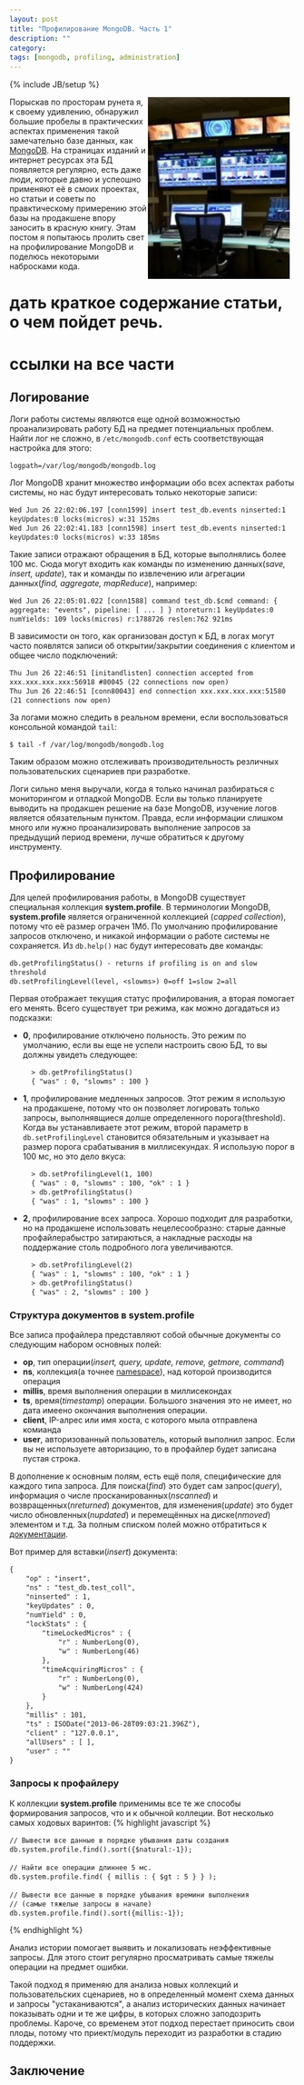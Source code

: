 ```yaml
---
layout: post
title: "Профилирование MongoDB. Часть 1"
description: ""
category: 
tags: [mongodb, profiling, administration]
---
```

{% include JB/setup %}

<style>
    .fig {
        #text-align: center;
        margin: 10px;
    }
</style>

<link rel="stylesheet" href="/pygments.css"/>

  
  <p class="fig"><img src="/images/monitoring.jpg" alt="monitoring" style="width: 250px;" align='right'/></p>


Порыскав по просторам рунета я, к своему удивлению, обнаружил большие пробелы 
в практических аспектах применения такой замечательно базе данных, как 
[MongoDB](http://www.mongodb.org/). На страницах изданий и интернет ресурсах эта
БД появляется регулярно, есть даже люди, которые давно и успеошно применяют её в смоих проектах, но статьи и советы по правктическому примерению этой базы на 
продакшене впору заносить в красную книгу. Этам постом я попытаюсь пролить свет
на профилирование MongoDB и поделюсь некоторыми набросками кода.
# дать краткое содержание статьи, о чем пойдет речь.

# ссылки на все части 

## Логирование
Логи работы системы являются еще одной возможностью проанализировать 
работу БД на предмет потенциальных проблем. Найти лог не сложно, в
`/etc/mongodb.conf` есть соответствующая настройка для этого:
    
    logpath=/var/log/mongodb/mongodb.log

Лог MongoDB хранит множество информации обо всех аспектах работы системы, но 
нас будут интересовать только некоторые записи:

    Wed Jun 26 22:02:06.197 [conn1599] insert test_db.events ninserted:1 keyUpdates:0 locks(micros) w:31 152ms
    Wed Jun 26 22:02:41.183 [conn1598] insert test_db.events ninserted:1 keyUpdates:0 locks(micros) w:33 185ms
    
Такие записи отражают обращения в БД, которые выполнялись более 100 мс. Сюда 
могут входить как команды по изменению данных(*save, insert, update*), так 
и команды по извлечению или агрегации данных(*find, aggregate, mapReduce*), 
например:

    Wed Jun 26 22:05:01.022 [conn1588] command test_db.$cmd command: { aggregate: "events", pipeline: [ ... ] } ntoreturn:1 keyUpdates:0 numYields: 109 locks(micros) r:1788726 reslen:762 921ms
    
В зависимости он того, как организован доступ к БД, в логах могут часто появлятся записи об открытии/закрытии соединения с клиентом и общее число подключений:

    Thu Jun 26 22:46:51 [initandlisten] connection accepted from xxx.xxx.xxx.xxx:56918 #80045 (22 connections now open)
    Thu Jun 26 22:46:51 [conn80043] end connection xxx.xxx.xxx.xxx:51580 (21 connections now open)
    
За логами можно следить в реальном времени, если воспользоваться консольной командой `tail`:

    $ tail -f /var/log/mongodb/mongodb.log

Таким образом можно отслеживать производительность резличных пользовательских сценариев при разработке. 

Логи сильно меня выручали, когда я только начинал разбираться с мониторингом и отладкой MongoDB. Если вы только планируете выводить на продакшен решение на базе MongoDB, изучение логов является обязательным пунктом. Правда, если информации слишком много или нужно проанализировать выполнение запросов за предыдущий период времени, лучше обратиться к другому инструменту. 

## Профилирование
Для целей профилирования работы, в MongoDB существует специальная коллекция 
**system.profile**. В терминологии MongoDB, **system.profile** является ограниченной коллекцией (*capped collection*), потому что её размер ограчен 1Мб. По умолчанию профилирование запросов отключено, и никакой 
информации о работе системы не сохраняется. Из `db.help()` нас будут интересовать две команды:

    db.getProfilingStatus() - returns if profiling is on and slow threshold
    db.setProfilingLevel(level, <slowms>) 0=off 1=slow 2=all

Первая отображает текущия статус профилирования, а вторая помогает его менять. Всего существует три режима, как можно догадаться из подсказки: 

* **0**, профилирование отключено польность. Это режим по умолчанию, если вы еще не успели настроить свою БД, то вы должны увидеть следующее:

   
        > db.getProfilingStatus()
        { "was" : 0, "slowms" : 100 }
    
* **1**, профилирование медленных запросов. Этот режим я использую на продакшене, потому что он позволяет логировать только запросы, выполнявщиеся долше определенного порога(threshold). Когда вы устанавливаете этот режим, второй параметр в `db.setProfilingLevel` становится обязательным и указывает на размер порога срабатывания в миллисекундах. Я использую порог в 100 мс, но это дело вкуса:

        > db.setProfilingLevel(1, 100)
        { "was" : 0, "slowms" : 100, "ok" : 1 }
        > db.getProfilingStatus()
        { "was" : 1, "slowms" : 100 }
        
* **2**, профилирование всех запроса. Хорошо подходит для разработки, но на продакшене использовать нецелесообразно: старые данные профайлерабыстро затираються, а накладные расходы на поддержание столь подробного лога увеличиваются.

        > db.setProfilingLevel(2)
        { "was" : 1, "slowms" : 100, "ok" : 1 }
        > db.getProfilingStatus()
        { "was" : 2, "slowms" : 100 }
        

### Структура документов в system.profile
Все записа профайлера представляют собой обычные документы со следующим набором основных полей:
* **op**, тип операции(*insert, query, update, remove, getmore, command*)
* **ns**, коллекция(а точнее [namespace](http://docs.mongodb.org/manual/reference/glossary/#term-namespace)), над которой производится операция
* **millis**, время выполнения операции в миллисекондах
* **ts**, время(*timestamp*) операции. Большого значения это не имеет, но дата имеено окончания выполнения операции.
* **client**, IP-алрес или имя хоста, с которого мыла отправлена комианда
* **user**, авторизованный пользователь, который выполнил запрос. Если вы не используете авторизацию, то в профайлер будет записана пустая строка. 

В дополнение к основным полям, есть ещё поля, специфические для каждого типа запроса. Для поиска(*find*) это будет сам запрос(*query*), информация о числе просканированных(*nscanned*) и возвращенных(*nreturned*) документов, для изменения(*update*) это будет число обновленных(*nupdated*) и перемещённых на диске(*nmoved*) элементом и т.д. За полным списком полей можно отбратиться к [документации](http://docs.mongodb.org/manual/reference/database-profiler/#output-reference).

Вот пример для вставки(*insert*) документа:

    {
    	"op" : "insert",
    	"ns" : "test_db.test_coll",
    	"ninserted" : 1,
    	"keyUpdates" : 0,
    	"numYield" : 0,
    	"lockStats" : {
    		"timeLockedMicros" : {
    			"r" : NumberLong(0),
    			"w" : NumberLong(46)
    		},
    		"timeAcquiringMicros" : {
    			"r" : NumberLong(0),
    			"w" : NumberLong(424)
    		}
    	},
    	"millis" : 101,
    	"ts" : ISODate("2013-06-28T09:03:21.396Z"),
    	"client" : "127.0.0.1",
    	"allUsers" : [ ],
    	"user" : ""
    }


### Запросы к профайлеру

К коллекции **system.profile** применимы все те же способы формирования запросов, что и к обычной коллеции. Вот несколько самых ходовых варинтов:
{% highlight javascript %}

    // Вывести все данные в порядке убывания даты создания
    db.system.profile.find().sort({$natural:-1});
            
    // Найти все операции длиннее 5 мс.
    db.system.profile.find( { millis : { $gt : 5 } } );
            
    // Вывести все данные в порядке убывания времини выполнения
    // (самые тяжелые запросы в начале)
    db.system.profile.find().sort({millis:-1});
{% endhighlight %}

Анализ истории помогает выявить и локализовать неэффективные запросы. Для этого стоит регулярно просматривать самые тяжелы операции на предмет ошибки. 

Такой подход я применяю для анализа новых коллекций и пользовательских сценариев, но в определенный момент схема данных и запросы "устаканиваются", а анализ исторических данных начинает показывать одни и те же цифры, в которых сложно заподозрить проблемы. Кароче, со временем этот подход перестает приносить свои плоды, потому что приект/модуль переходит из разработки в стадию поддержки.   

## Заключение
